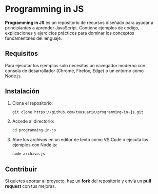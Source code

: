 # Programming in JS

**Programming in JS** es un repositorio de recursos diseñado para ayudar a principiantes a aprender JavaScript. Contiene ejemplos de código, explicaciones y ejercicios prácticos para dominar los conceptos fundamentales del lenguaje.

## Requisitos

Para ejecutar los ejemplos solo necesitas un navegador moderno con consola de desarrollador (Chrome, Firefox, Edge) o un entorno como Node.js.

## Instalación
1. Clona el repositorio:
   ```bash
   git clone https://github.com/tuusuario/programming-in-js.git
   ```
2. Accede al directorio:
   ```bash
   cd programming-in-js
   ```
3. Abre los archivos en un editor de texto como VS Code o ejecuta los ejemplos con Node.js:
   ```bash
   node archivo.js
   ```

## Contribuir
Si quieres aportar al proyecto, haz un **fork** del repositorio y envía un **pull request** con tus mejoras.


